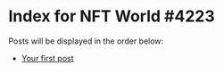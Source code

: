 # Index for NFT World #4223
Posts will be displayed in the order below:

- [Your first post](./001-first.md)

